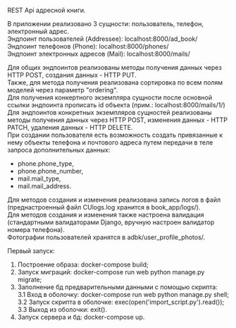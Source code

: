 REST Api адресной книги.

В приложении реализовано 3 сущности: пользователь, телефон, электронный адрес.  
Эндпоинт пользователей (Addressee): localhost:8000/ad_book/  
Эндпоинт телефонов (Phone): localhost:8000/phones/  
Эндпоинт электронных адресов (Mail): localhost:8000/mails/  

Для общих эндпоинтов реализованы методы получения данных через HTTP POST, создания данных - HTTP PUT.  
Также, для метода получения реализована сортировка по всем полям моделей через параметр "ordering".  
Для получения конкертного экземпляра сущности после основной ссылки эндпоинта прописать id объекта (прим.: localhost:8000/mails/1/)  
Для эндпоинтов конкретных экземпляров сущностей реализованы методы получения данных через HTTP POST, изменения данных - HTTP PATCH, удаления данных - HTTP DELETE.  
При создании пользователя есть возможность создать привязанные к нему объекты телефона и почтового адреса путем передачи в теле запроса дополнительных данных:
- phone.phone_type,
- phone.phone_number,
- mail.mail_type,
- mail.mail_address.

Для методов создания и изменения реализована запись логов в файл (преднастроенный файл CUlogs.log хранится в book_app/logs/).  
Для методов создания и изменения также настроена валидация (стандартными валидаторами Django, вручную настроен валидатор номера телефона).  
Фотографии пользователей хранятся в adbk/user_profile_photos/.  

Первый запуск:
1. Построение образа: docker-compose build;
2. Запуск миграций: docker-compose run web python manage.py migrate;
3. Заполнение бд предварительными данными с помощью скрипта:  
3.1 Вход в оболочку: docker-compose run web python manage.py shell;  
3.2 Запуск скрипта в оболочке: exec(open('import_script.py').read());  
3.3 Выход из оболочки: exit().  
4. Запуск сервера и бд: docker-compose up.
